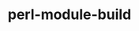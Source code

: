 ---
title: "perl-module-build"
layout: cache
categories: [package, develop-2025-06-01]
meta: {"compilers": ["none"], "num_specs": 3, "num_specs_by_stack": {"data-vis-sdk": 1, "e4s": 1, "hep": 1, "ml-linux-x86_64-rocm": 1, "root": 3}, "oss": ["ubuntu20.04", "ubuntu22.04", "ubuntu24.04"], "platforms": ["linux"], "stacks": ["data-vis-sdk", "e4s", "hep", "ml-linux-x86_64-rocm", "root"], "targets": ["x86_64_v3"], "versions": ["0.4234"]}
spec_details: [{"compiler": "none", "hash": "cuz3kd2jdxz2sa33gtbddcd6kclhrf6j", "os": "ubuntu24.04", "platform": "linux", "size": "-", "stacks": ["ml-linux-x86_64-rocm", "root"], "target": "x86_64_v3", "variants": ["build_system=perl"], "versions": ["0.4234"]}, {"compiler": "none", "hash": "l6fhtj4gjdwalwhb7m4ymptyngi3xdrj", "os": "ubuntu22.04", "platform": "linux", "size": "-", "stacks": ["e4s", "hep", "root"], "target": "x86_64_v3", "variants": ["build_system=perl"], "versions": ["0.4234"]}, {"compiler": "none", "hash": "tudqccrhmyith5seh6e3ypvhijubmb5w", "os": "ubuntu20.04", "platform": "linux", "size": "-", "stacks": ["data-vis-sdk", "root"], "target": "x86_64_v3", "variants": ["build_system=perl"], "versions": ["0.4234"]}]
---